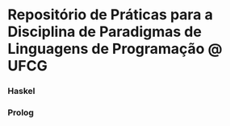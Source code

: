 # Repositório de Práticas para a Disciplina de Paradigmas de Linguagens de Programação @ UFCG

### Haskel
### Prolog